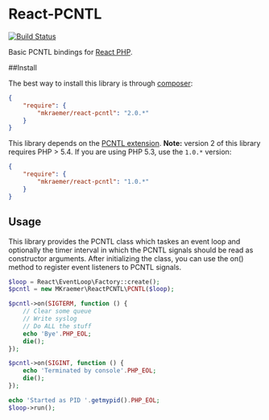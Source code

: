 # React-PCNTL

[![Build Status](https://secure.travis-ci.org/mkraemer/react-pcntl.png)](http://travis-ci.org/mkraemer/react-pcntl)

Basic PCNTL bindings for [React PHP](https://github.com/reactphp).

##Install

The best way to install this library is through [composer](http://getcomposer.org):

```JSON
{
    "require": {
        "mkraemer/react-pcntl": "2.0.*"
    }
}
```

This library depends on the [PCNTL extension](http://www.php.net/manual/en/book.pcntl.php).
**Note:** version 2 of this library requires PHP > 5.4. If you are using PHP 5.3, use the `1.0.*` version:

```JSON
{
    "require": {
        "mkraemer/react-pcntl": "1.0.*"
    }
}
```
## Usage

This library provides the PCNTL class which taskes an event loop and optionally the timer interval in which the PCNTL signals should be read as constructor arguments.
After initializing the class, you can use the on() method to register event listeners to PCNTL signals.

```php
$loop = React\EventLoop\Factory::create();
$pcntl = new MKraemer\ReactPCNTL\PCNTL($loop);

$pcntl->on(SIGTERM, function () {
    // Clear some queue
    // Write syslog
    // Do ALL the stuff
    echo 'Bye'.PHP_EOL;
    die();
});

$pcntl->on(SIGINT, function () {
    echo 'Terminated by console'.PHP_EOL;
    die();
});

echo 'Started as PID '.getmypid().PHP_EOL;
$loop->run();

```

